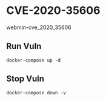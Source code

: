 # CVE-2020-35606

webmin-cve_2020_35606

## Run Vuln

```
docker-compose up -d
```

## Stop Vuln

```
docker-compose down -v
```

